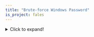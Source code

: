 ```yaml
---
title: "Brute-force Windows Password"
is_project: fales
---
```

<details>
  <summary>Click to expand!</summary>
  
  ## Heading
  1. A numbered
  2. list
     * With some
     * Sub bullets
</details>